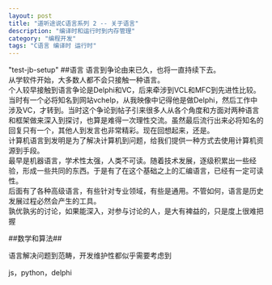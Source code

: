 ```yaml
---
layout: post
title: "道听途说C语言系列 2 -- 关于语言"
description: "编译时和运行时到内存管理"
category: "编程开发"
tags: "C语言 编译时 运行时"
---
```

"test-jb-setup"
##语言
   语言到争论由来已久，也将一直持续下去。  
   从学软件开始，大多数人都不会只接触一种语言。  
	个人较早接触到语言争论是Delphi和VC，后来牵涉到VCL和MFC到先进性比较。当时有一个必将知名到网站vchelp，从我映像中记得他是做Delphi，然后工作中涉及VC，才转到。当时这个争论到帖子引来很多人从各个角度和方面对两种语言和框架做来深入到探讨，也算是难得一次理性交流。虽然最后流行出来必将知名的回复只有一个，其他人到发言也非常精彩。现在回想起来，还是。  
	计算机语言到发明是为了解决计算机到问题，给我们提供一种方式去使用计算机资源到手段。  
	最早是机器语言，学术性太强，人类不可读。随着技术发展，逐级积累出一些经验，形成一些共同的东西。于是有了在这个基础之上的汇编语言，已经有一定可读性。  
	后面有了各种高级语言，有些针对专业领域，有些是通用。不管如何，语言是历史发展过程必然会产生的工具。  
	孰优孰劣的讨论，如果能深入，对参与讨论的人，是大有裨益的，只是度上很难把握  

##数学和算法##

语言解决问题到范畴，开发维护性都似乎需要考虑到
	
js，python，delphi
